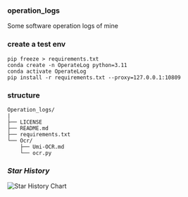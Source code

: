 ### operation_logs
Some software operation logs of mine

### create a test env

```shell
pip freeze > requirements.txt
conda create -n OperateLog python=3.11
conda activate OperateLog
pip install -r requirements.txt --proxy=127.0.0.1:10809
```
### structure
```text
Operation_logs/
|
├── LICENSE
├── README.md
├── requirements.txt
└── Ocr/
    ├── Umi-OCR.md
    └── ocr.py
```
### *Star History*
![Star History Chart](https://api.star-history.com/svg?repos=aceliuchanghong/Operation_logs&type=Date)

